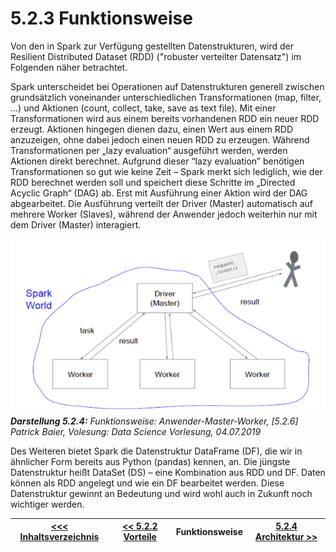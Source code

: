 # 5.2.3 Funktionsweise

Von den in Spark zur Verfügung gestellten Datenstrukturen, wird der Resilient Distributed Dataset (RDD) ("robuster verteilter Datensatz") im Folgenden näher betrachtet.

Spark unterscheidet bei Operationen auf Datenstrukturen generell zwischen grundsätzlich voneinander unterschiedlichen Transformationen (map, filter, ...) und Aktionen (count, collect, take, save as text file). Mit einer Transformationen wird aus einem bereits vorhandenen RDD ein neuer RDD erzeugt. Aktionen hingegen dienen dazu, einen Wert aus einem RDD anzuzeigen, ohne dabei jedoch einen neuen RDD zu erzeugen. Während Transformationen per „lazy evaluation“ ausgeführt werden, werden Aktionen direkt berechnet. Aufgrund dieser “lazy evaluation” benötigen Transformationen so gut wie keine Zeit – Spark merkt sich lediglich, wie der RDD berechnet werden soll und speichert diese Schritte im „Directed Acyclic Graph“ (DAG) ab. Erst mit Ausführung einer Aktion wird der DAG abgearbeitet. Die Ausführung verteilt der Driver (Master) automatisch auf mehrere Worker (Slaves), während der Anwender jedoch weiterhin nur mit dem Driver (Master) interagiert. <a id="Darstellung_526"></a>

![Funktionsweise: Anwender, Master, Worker](../images/5_8.png)<br>
***Darstellung 5.2.4:** Funktionsweise: Anwender-Master-Worker,
[5.2.6] Patrick Baier, Volesung: Data Science Vorlesung, 04.07.2019*

Des Weiteren bietet Spark die Datenstruktur DataFrame (DF), die wir in ähnlicher Form bereits aus Python (pandas) kennen, an. Die jüngste Datenstruktur heißt DataSet (DS) – eine Kombination aus RDD und DF. Daten können als RDD angelegt und wie ein DF bearbeitet werden. Diese Datenstruktur gewinnt an Bedeutung und wird wohl auch in Zukunft noch wichtiger werden.

| [&lt;&lt;&lt; Inhaltsverzeichnis](../README.md) | [&lt;&lt; 5.2.2 Vorteile](./5_2_2_Vorteile.md) | Funktionsweise | [5.2.4 Architektur &gt;&gt;](./5_2_4_Architektur.md) |
|------------------------------------------------|---------------------------------------------------------------------------------|-------------|-----------------------------------------------------------------|
